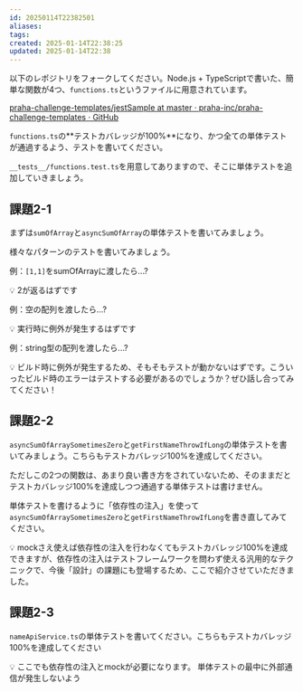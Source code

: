 ```yaml
---
id: 20250114T22382501
aliases: 
tags: 
created: 2025-01-14T22:38:25
updated: 2025-01-14T22:38
---
```

以下のレポジトリをフォークしてください。Node.js + TypeScriptで書いた、簡単な関数が4つ、`functions.ts`というファイルに用意されています。

[praha-challenge-templates/jestSample at master · praha-inc/praha-challenge-templates · GitHub](https://github.com/praha-inc/praha-challenge-templates/tree/master/jestSample)

`functions.ts`の**テストカバレッジが100%**になり、かつ全ての単体テストが通過するよう、テストを書いてください。

`__tests__/functions.test.ts`を用意してありますので、そこに単体テストを追加していきましょう。

## 課題2-1

まずは`sumOfArray`と`asyncSumOfArray`の単体テストを書いてみましょう。

様々なパターンのテストを書いてみましょう。

例：`[1,1]`をsumOfArrayに渡したら...?

<aside> 💡 2が返るはずです

</aside>

例：空の配列を渡したら...?

<aside> 💡 実行時に例外が発生するはずです

</aside>

例：string型の配列を渡したら...?

<aside> 💡 ビルド時に例外が発生するため、そもそもテストが動かないはずです。こういったビルド時のエラーはテストする必要があるのでしょうか？ぜひ話し合ってみてください！

</aside>

## 課題2-2

`asyncSumOfArraySometimesZero`と`getFirstNameThrowIfLong`の単体テストを書いてみましょう。こちらもテストカバレッジ100%を達成してください。

ただしこの2つの関数は、あまり良い書き方をされていないため、そのままだとテストカバレッジ100%を達成しつつ通過する単体テストは書けません。

単体テストを書けるように「依存性の注入」を使って`asyncSumOfArraySometimesZero`と`getFirstNameThrowIfLong`を書き直してみてください。

<aside> 💡 mockさえ使えば依存性の注入を行わなくてもテストカバレッジ100%を達成できますが、依存性の注入はテストフレームワークを問わず使える汎用的なテクニックで、今後「設計」の課題にも登場するため、ここで紹介させていただきました。

</aside>

## 課題2-3

`nameApiService.ts`の単体テストを書いてください。こちらもテストカバレッジ100%を達成してください

<aside> 💡 ここでも依存性の注入とmockが必要になります。 単体テストの最中に外部通信が発生しないよう

</aside>


